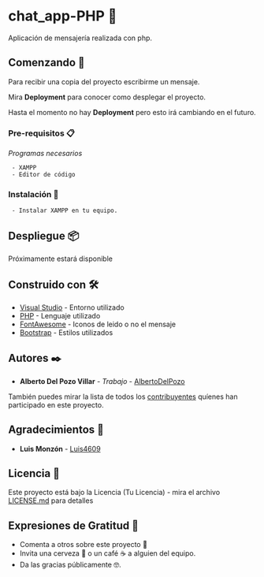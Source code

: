# chat_app-PHP 📩

Aplicación de mensajería realizada con php.

## Comenzando 🚀

Para recibir una copia del proyecto escribirme un mensaje.

Mira **Deployment** para conocer como desplegar el proyecto.

Hasta el momento no hay **Deployment** pero esto irá cambiando en el futuro.

### Pre-requisitos 📋

_Programas necesarios_

```
 - XAMPP
 - Editor de código
```

### Instalación 🔧

```
 - Instalar XAMPP en tu equipo.
```

## Despliegue 📦

Próximamente estará disponible

## Construido con 🛠️

* [Visual Studio](https://code.visualstudio.com) - Entorno utilizado
* [PHP](https://www.php.net/manual/es/intro-whatis.php) - Lenguaje utilizado
* [FontAwesome](https://fontawesome.com) - Iconos de leido o no el mensaje
* [Bootstrap](https://getbootstrap.com) - Estilos utilizados

## Autores ✒️

* **Alberto Del Pozo Villar** - *Trabajo* - [AlbertoDelPozo](https://github.com/AlbertoDelPozo)

También puedes mirar la lista de todos los [contribuyentes](https://github.com/your/project/contributors) quíenes han participado en este proyecto. 

## Agradecimientos 🤝

* **Luis Monzón** - [Luis4609](https://github.com/Luis4609)

## Licencia 📄

Este proyecto está bajo la Licencia (Tu Licencia) - mira el archivo [LICENSE.md](LICENSE.md) para detalles

## Expresiones de Gratitud 🎁

* Comenta a otros sobre este proyecto 📢
* Invita una cerveza 🍺 o un café ☕ a alguien del equipo. 
* Da las gracias públicamente 🤓.
